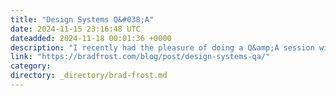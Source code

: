 ```yaml
---
title: "Design Systems Q&#038;A"
date: 2024-11-15 23:16:48 UTC
dateadded: 2024-11-18 00:01:36 +0000
description: "I recently had the pleasure of doing a Q&amp;A session with Molly Helmuth’s Design System Bootcamp cohort. The questions were great and varied, so I asked Molly if she’d be alright if I shared my answers with you all. Thankfully, […]"
link: "https://bradfrost.com/blog/post/design-systems-qa/"
category:
directory: _directory/brad-frost.md
---
```

